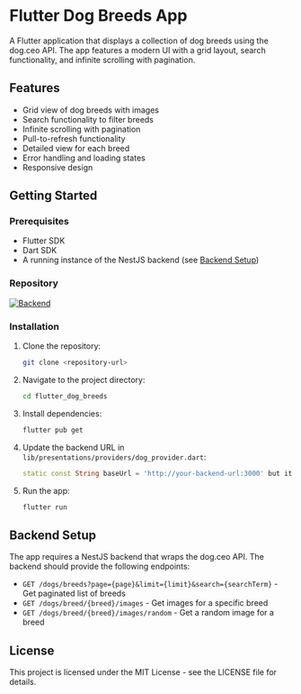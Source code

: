 # Flutter Dog Breeds App

A Flutter application that displays a collection of dog breeds using the dog.ceo API. The app features a modern UI with a grid layout, search functionality, and infinite scrolling with pagination.

## Features

- Grid view of dog breeds with images
- Search functionality to filter breeds
- Infinite scrolling with pagination
- Pull-to-refresh functionality
- Detailed view for each breed
- Error handling and loading states
- Responsive design

## Getting Started

### Prerequisites

- Flutter SDK
- Dart SDK
- A running instance of the NestJS backend (see [Backend Setup](#backend-setup))

### Repository

[![Backend](https://img.shields.io/badge/Backend-barkibu__backend-green)](https://github.com/adrianrdguez/barkibu_backend)

### Installation

1. Clone the repository:
   ```bash
   git clone <repository-url>
   ```

2. Navigate to the project directory:
   ```bash
   cd flutter_dog_breeds
   ```

3. Install dependencies:
   ```bash
   flutter pub get
   ```

4. Update the backend URL in `lib/presentations/providers/dog_provider.dart`:
   ```dart
   static const String baseUrl = 'http://your-backend-url:3000' but it should be 'http://localhost:3000'
   ```

5. Run the app:
   ```bash
   flutter run
   ```

## Backend Setup

The app requires a NestJS backend that wraps the dog.ceo API. The backend should provide the following endpoints:

- `GET /dogs/breeds?page={page}&limit={limit}&search={searchTerm}` - Get paginated list of breeds
- `GET /dogs/breed/{breed}/images` - Get images for a specific breed
- `GET /dogs/breed/{breed}/images/random` - Get a random image for a breed

## License

This project is licensed under the MIT License - see the LICENSE file for details.